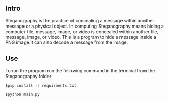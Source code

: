 <h2>Intro</h2>
Steganography is the practice of concealing a message within another message or a physical object. In computing Steganography means hiding a computer file, message, image, or video is concealed within another file, message, image, or video.
This is a program to hide a message inside a PNG image.It can also decode a message from the image.

<h2>Use</h2>

To run the program run the following command in the terminal from the Steganography folder
<br>

<code>$pip install -r requirments.txt</code>
</br>

<code>$python main.py</code>